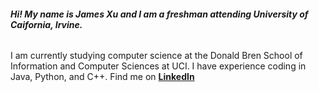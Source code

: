 ###### **Hi! My name is James Xu and I am a freshman attending University of Caifornia, Irvine.**

I am currently studying computer science at the Donald Bren School of Information and Computer Sciences at UCI.
I have experience coding in Java, Python, and C++. Find me on [**LinkedIn**](www.linkedin.com/in/jamesgxu)
<!---
jamesgxu/jamesgxu is a ✨ special ✨ repository because its `README.md` (this file) appears on your GitHub profile.
You can click the Preview link to take a look at your changes.
--->
